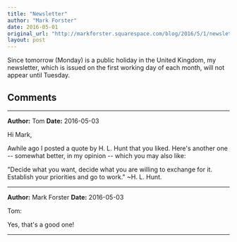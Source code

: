 ```yaml
---
title: "Newsletter"
author: "Mark Forster"
date: 2016-05-01
original_url: "http://markforster.squarespace.com/blog/2016/5/1/newsletter.html"
layout: post
---
```


Since tomorrow (Monday) is a public holiday in the United Kingdom, my newsletter, which is issued on the first working day of each month, will not appear until Tuesday.


## Comments

---

**Author:** Tom
**Date:** 2016-05-03

Hi Mark,  
  
Awhile ago I posted a quote by H. L. Hunt that you liked. Here's another one -- somewhat better, in my opinion -- which you may also like:  
  
"Decide what you want, decide what you are willing to exchange for it.  
Establish your priorities and go to work." ~H. L. Hunt.

---

**Author:** Mark Forster
**Date:** 2016-05-03

Tom:  
  
Yes, that's a good one!

---

